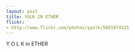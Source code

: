 ```yaml
---
layout: post
title: YOLK IN ETHER
flickr:
- http://www.flickr.com/photos/yyolk/5881974325
---
```


Y O L K in ETHER
